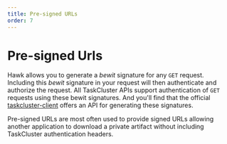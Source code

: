 ```yaml
---
title: Pre-signed URLs
order: 7
---
```

Pre-signed Urls
===============

Hawk allows you to generate a _bewit_ signature for any `GET` request. Including
this _bewit_ signature in your request will then authenticate and authorize the
request. All TaskCluster APIs support authentication of `GET` requests using
these bewit signatures. And you'll find that the official
[taskcluster-client](https://github.com/taskcluster/taskcluster-client)
offers an API for generating these signatures.

Pre-signed URLs are most often used to provide signed URLs allowing another
application to download a private artifact without including TaskCluster
authentication headers.

